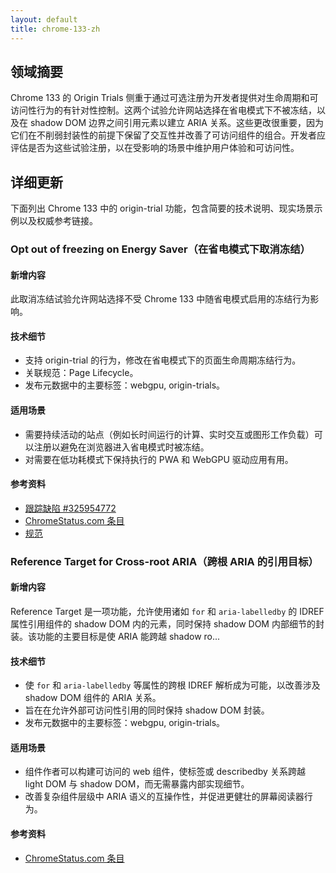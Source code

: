 ```yaml
---
layout: default
title: chrome-133-zh
---
```


## 领域摘要

Chrome 133 的 Origin Trials 侧重于通过可选注册为开发者提供对生命周期和可访问性行为的有针对性控制。这两个试验允许网站选择在省电模式下不被冻结，以及在 shadow DOM 边界之间引用元素以建立 ARIA 关系。这些更改很重要，因为它们在不削弱封装性的前提下保留了交互性并改善了可访问组件的组合。开发者应评估是否为这些试验注册，以在受影响的场景中维护用户体验和可访问性。

## 详细更新

下面列出 Chrome 133 中的 origin-trial 功能，包含简要的技术说明、现实场景示例以及权威参考链接。

### Opt out of freezing on Energy Saver（在省电模式下取消冻结）

#### 新增内容
此取消冻结试验允许网站选择不受 Chrome 133 中随省电模式启用的冻结行为影响。

#### 技术细节
- 支持 origin-trial 的行为，修改在省电模式下的页面生命周期冻结行为。
- 关联规范：Page Lifecycle。
- 发布元数据中的主要标签：webgpu, origin-trials。

#### 适用场景
- 需要持续活动的站点（例如长时间运行的计算、实时交互或图形工作负载）可以注册以避免在浏览器进入省电模式时被冻结。
- 对需要在低功耗模式下保持执行的 PWA 和 WebGPU 驱动应用有用。

#### 参考资料
- [跟踪缺陷 #325954772](https://issues.chromium.org/issues/325954772)
- [ChromeStatus.com 条目](https://chromestatus.com/feature/5158599457767424)
- [规范](https://wicg.github.io/page-lifecycle)

### Reference Target for Cross-root ARIA（跨根 ARIA 的引用目标）

#### 新增内容
Reference Target 是一项功能，允许使用诸如 `for` 和 `aria-labelledby` 的 IDREF 属性引用组件的 shadow DOM 内的元素，同时保持 shadow DOM 内部细节的封装。该功能的主要目标是使 ARIA 能跨越 shadow ro...

#### 技术细节
- 使 `for` 和 `aria-labelledby` 等属性的跨根 IDREF 解析成为可能，以改善涉及 shadow DOM 组件的 ARIA 关系。
- 旨在在允许外部可访问性引用的同时保持 shadow DOM 封装。
- 发布元数据中的主要标签：webgpu, origin-trials。

#### 适用场景
- 组件作者可以构建可访问的 web 组件，使标签或 describedby 关系跨越 light DOM 与 shadow DOM，而无需暴露内部实现细节。
- 改善复杂组件层级中 ARIA 语义的互操作性，并促进更健壮的屏幕阅读器行为。

#### 参考资料
- [ChromeStatus.com 条目](https://chromestatus.com/feature/5188237101891584)
